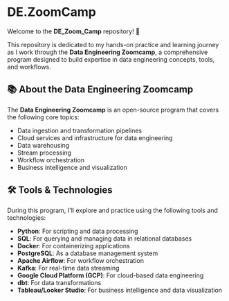 # DE.ZoomCamp

Welcome to the **DE_Zoom_Camp** repository! 🚀

This repository is dedicated to my hands-on practice and learning journey as I work through the **Data Engineering Zoomcamp**, a comprehensive program designed to build expertise in data engineering concepts, tools, and workflows.

## 📚 About the Data Engineering Zoomcamp
The **Data Engineering Zoomcamp** is an open-source program that covers the following core topics:
- Data ingestion and transformation pipelines
- Cloud services and infrastructure for data engineering
- Data warehousing
- Stream processing
- Workflow orchestration
- Business intelligence and visualization

## 🛠️ Tools & Technologies
During this program, I'll explore and practice using the following tools and technologies:
- **Python**: For scripting and data processing
- **SQL**: For querying and managing data in relational databases
- **Docker**: For containerizing applications
- **PostgreSQL**: As a database management system
- **Apache Airflow**: For workflow orchestration
- **Kafka**: For real-time data streaming
- **Google Cloud Platform (GCP)**: For cloud-based data engineering
- **dbt**: For data transformations
- **Tableau/Looker Studio**: For business intelligence and data visualization



